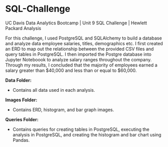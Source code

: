 # SQL-Challenge
UC Davis Data Analytics Bootcamp | Unit 9 SQL Challenge | Hewlett Packard Analysis

For this challenge, I used PostgreSQL and SQLAlchemy to build a database and analyze data employee salaries, titles, demographics etc. I first created an ERD to map out the relationship between the provided CSV files and query tables in PostgreSQL. I then imported the Postgre database into Jupyter Noteboook to analyze salary ranges throughout the company. Through my results, I concluded that the majority of employees earned a salary greater than $40,000 and less than or equal to $60,000. 

**Data Folder:**
- Contains all data used in each analysis.

**Images Folder:**
- Contains ERD, histogram, and bar graph images. 

**Queries Folder:**
- Contains queries for creating tables in PostgreSQL, executing the analysis in PostgreSQL, and creating the histogram and bar chart using Pandas.
